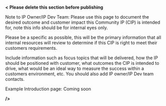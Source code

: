 **<** **Please delete this section before publishing** 

Note to IP Owner/IP Dev Team:
Please use this page to document the desired outcome and customer impact this Community IP (CIP) is intended for, note this info should be for internal eyes only. 

Please be a specific as possible, this will be the primary information that all internal resources will review to determine if this CIP is right to meet their customers requirements. 

Include information such as focus topics that will be delivered, how the IP should be positioned with customer, what outcomes the CIP is intended to drive, what would be an ideal way to measure the success within a customers environment, etc. You should also add IP owner/IP Dev team contacts.

Example Introduction page: Coming soon 

**/>**